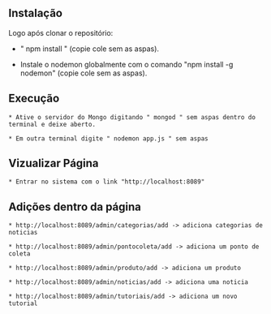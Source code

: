 
## Instalação

Logo após clonar o repositório:

* " npm install " (copie cole sem as aspas).

* Instale o nodemon globalmente com o comando "npm install -g nodemon" (copie cole sem as aspas).

## Execução

```
* Ative o servidor do Mongo digitando " mongod " sem aspas dentro do terminal e deixe aberto.

* Em outra terminal digite " nodemon app.js " sem aspas
```

## Vizualizar Página
```
* Entrar no sistema com o link "http://localhost:8089"
```

## Adições dentro da página

```
* http://localhost:8089/admin/categorias/add -> adiciona categorias de noticias

* http://localhost:8089/admin/pontocoleta/add -> adiciona um ponto de coleta

* http://localhost:8089/admin/produto/add -> adiciona um produto

* http://localhost:8089/admin/noticias/add -> adiciona uma noticia

* http://localhost:8089/admin/tutoriais/add -> adiciona um novo tutorial

```